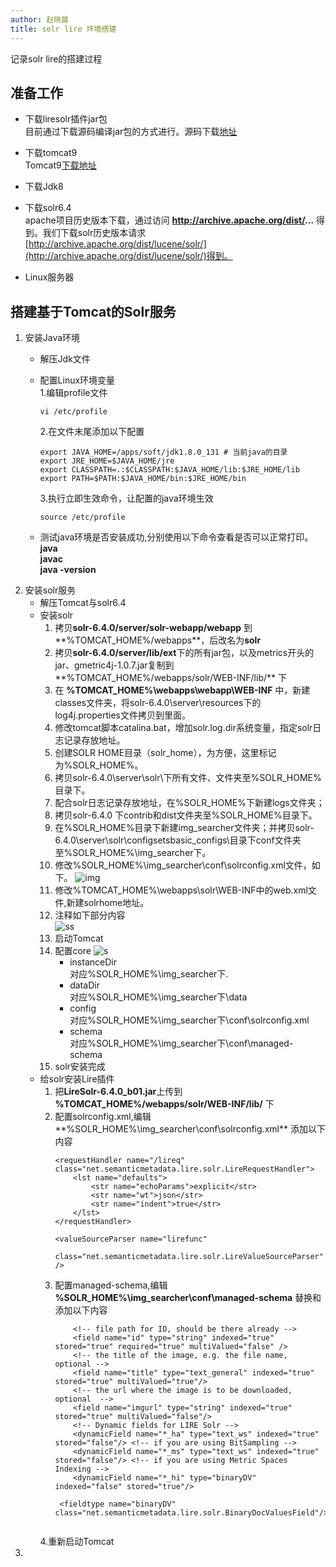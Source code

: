 ```yaml
---
author: 赵晓晨
title: solr lire 环境搭建
---
```

记录solr lire的搭建过程
<!--truncate-->
## 准备工作
* 下载liresolr插件jar包  
    目前通过下载源码编译jar包的方式进行。源码下载[地址](https://github.com/dermotte/liresolr)
* 下载tomcat9  
    Tomcat9[下载地址](https://tomcat.apache.org/download-90.cgi)
* 下载Jdk8
    
* 下载solr6.4  
    apache项目历史版本下载，通过访问  **http://archive.apache.org/dist/...** 得到。我们下载solr历史版本请求[http://archive.apache.org/dist/lucene/solr/](http://archive.apache.org/dist/lucene/solr/)得到。
* Linux服务器
## 搭建基于Tomcat的Solr服务
1. 安装Java环境
    * 解压Jdk文件
    * 配置Linux环境变量  
        1.编辑profile文件
        ```shell
        vi /etc/profile
        ```
        2.在文件末尾添加以下配置
        ```
        export JAVA_HOME=/apps/soft/jdk1.8.0_131 # 当前java的目录
        export JRE_HOME=$JAVA_HOME/jre
        export CLASSPATH=.:$CLASSPATH:$JAVA_HOME/lib:$JRE_HOME/lib
        export PATH=$PATH:$JAVA_HOME/bin:$JRE_HOME/bin
        ```
        3.执行立即生效命令，让配置的java环境生效
        ```
        source /etc/profile
        ```
        
    * 测试java环境是否安装成功,分别使用以下命令查看是否可以正常打印。   
    **java**  
        **javac**  
        **java -version**
2. 安装solr服务
    * 解压Tomcat与solr6.4  
    * 安装solr   
        1. 拷贝**solr-6.4.0/server/solr-webapp/webapp** 到**%TOMCAT_HOME%/webapps**，后改名为**solr**  
        2. 拷贝**solr-6.4.0/server/lib/ext**下的所有jar包，以及metrics开头的jar、gmetric4j-1.0.7.jar复制到**%TOMCAT_HOME%/webapps/solr/WEB-INF/lib/** 下  
        3. 在 **%TOMCAT_HOME%\webapps\webapp\WEB-INF** 中，新建classes文件夹，将solr-6.4.0\server\resources下的log4j.properties文件拷贝到里面。   
        4. 修改tomcat脚本catalina.bat，增加solr.log.dir系统变量，指定solr日志记录存放地址。  
        5. 创建SOLR HOME目录（solr_home），为方便，这里标记为%SOLR_HOME%。 
        6. 拷贝solr-6.4.0\server\solr\下所有文件、文件夹至%SOLR_HOME%目录下。 
        7.  配合solr日志记录存放地址，在%SOLR_HOME%下新建logs文件夹； 
        8.  拷贝solr-6.4.0 下contrib和dist文件夹至%SOLR_HOME%目录下。 
        9.  在%SOLR_HOME%目录下新建img_searcher文件夹；并拷贝solr-6.4.0\server\solr\configsetsbasic_configs\目录下conf文件夹至%SOLR_HOME%\img_searcher下。
        10.  修改%SOLR_HOME%\img_searcher\conf\solrconfig.xml文件，如下。
        ![img](https://note.youdao.com/yws/api/personal/file/08A6A5624AF6492CAC9984049A03257B?method=download&shareKey=416b488857062c7e162c5fbb1dc82e1e)
        11. 修改%TOMCAT_HOME%\webapps\solr\WEB-INF中的web.xml文件,新建solrhome地址。
        12. 注释如下部分内容   
        ![ss](https://note.youdao.com/yws/api/personal/file/F8949B9E2E764D4B94EC86EDAC995BCA?method=download&shareKey=b0c5512f2ff663860c5d75d24773c07b)
        13. 启动Tomcat
        14. 配置core
        ![s](https://note.youdao.com/yws/api/personal/file/3B4C9FD7EEA144D596E80359A975AFC2?method=download&shareKey=56f167f02c3abdfcb8cec881d08329bd)
            * instanceDir   
            对应%SOLR_HOME%\img_searcher下.
            * dataDir   
            对应%SOLR_HOME%\img_searcher下\data
            * config   
            对应%SOLR_HOME%\img_searcher下\conf\solrconfig.xml
            * schema   
            对应%SOLR_HOME%\img_searcher下\conf\managed-schema
        15. solr安装完成
    * 给solr安装Lire插件
        1. 把**LireSolr-6.4.0_b01.jar**上传到 **%TOMCAT_HOME%/webapps/solr/WEB-INF/lib/** 下
        2. 配置solrconfig.xml,编辑**%SOLR_HOME%\img_searcher\conf\solrconfig.xml** 添加以下内容
            ```
            <requestHandler name="/lireq" class="net.semanticmetadata.lire.solr.LireRequestHandler">
                <lst name="defaults">
                    <str name="echoParams">explicit</str>
                    <str name="wt">json</str>
                    <str name="indent">true</str>
                </lst>
            </requestHandler>
             
            <valueSourceParser name="lirefunc" 
                class="net.semanticmetadata.lire.solr.LireValueSourceParser" />
            ```
        3. 配置managed-schema,编辑 **%SOLR_HOME%\img_searcher\conf\managed-schema** 替换和添加以下内容
            ```
                <!-- file path for ID, should be there already -->
                <field name="id" type="string" indexed="true" stored="true" required="true" multiValued="false" />
                <!-- the title of the image, e.g. the file name, optional -->
                <field name="title" type="text_general" indexed="true" stored="true" multiValued="true"/>
                <!-- the url where the image is to be downloaded, optional  -->
                <field name="imgurl" type="string" indexed="true" stored="true" multiValued="false"/>
                <!-- Dynamic fields for LIRE Solr -->
                <dynamicField name="*_ha" type="text_ws" indexed="true" stored="false"/> <!-- if you are using BitSampling --> 
                <dynamicField name="*_ms" type="text_ws" indexed="true" stored="false"/> <!-- if you are using Metric Spaces Indexing -->
                <dynamicField name="*_hi" type="binaryDV" indexed="false" stored="true"/>
            ```
                <fieldtype name="binaryDV" class="net.semanticmetadata.lire.solr.BinaryDocValuesField"/>
            ```
        4.重新启动Tomcat
3. 

